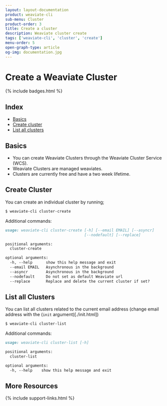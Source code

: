 ```yaml
---
layout: layout-documentation
product: weaviate-cli
sub-menu: Cluster
product-order: 3
title: Create a cluster
description: Weaviate cluster create
tags: ['weaviate-cli', 'cluster', 'create']
menu-order: 5
open-graph-type: article
og-img: documentation.jpg
---
```


# Create a Weaviate Cluster

{% include badges.html %}

## Index

- [Basics](#basics)
- [Create cluster](#create-cluster)
- [List all clusters](#list-all-clusters)

## Basics

- You can create Weaviate Clusters through the Weaviate Cluster Service (WCS).
- Weaviate Clusters are managed weaviates.
- Clusters are currently free and have a two week lifetime.

## Create Cluster

You can create an individual cluster by running;

```bash
$ weaviate-cli cluster-create
```
Additional commands:

```markdown
usage: weaviate-cli cluster-create [-h] [--email EMAIL] [--asyncr]
                                   [--nodefault] [--replace]

positional arguments:
  cluster-create

optional arguments:
  -h, --help      show this help message and exit
  --email EMAIL   Asynchronous in the background
  --asyncr        Asynchronous in the background
  --nodefault     Do not set as default Weaviate url
  --replace       Replace and delete the current cluster if set?
```


## List all Clusters

You can list all clusters related to the current email address (change email address with the (`init` argument)[./init.html])

```bash
$ weaviate-cli cluster-list
```

Additional commands:

```markdown
usage: weaviate-cli cluster-list [-h]

positional arguments:
  cluster-list

optional arguments:
  -h, --help    show this help message and exit
```

## More Resources

{% include support-links.html %}